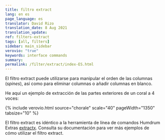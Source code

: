 ```yaml
---
title: filtro extract
lang: en es
page_language: es
translator: David Rizo
translation_date: 8 Aug 2021
translation_update:
ref: filters-extract
tags: [all, filters]
sidebar: main_sidebar
verovio: "true"
keywords: interface commands 
summary: 
permalink: /filter/extract/index-ES.html
---
```

El filtro extract puede utilizarse para manipular el orden de las columnas (*spines*), así como para eliminar columnas o añadir columnas en blanco.

He aquí un ejemplo de extracción de las partes exteriores de un coral a 4 voces:


{% include verovio.html
	source="chorale"
	scale="40"
	pageWidth="1350"
	tabsize="10"
%}

<script type="application/json" id="chorale">
!!!filter: extract -s 1,4
**kern	**kern	**kern	**kern
*Ibass	*Itenor	*Ialto	*Isoprn
*clefF4	*clefGv2	*clefG2	*clefG2
*k[b-]	*k[b-]	*k[b-]	*k[b-]
*M3/4	*M3/4	*M3/4	*M3/4
4F	4A	4c	4f
=1	=1	=1	=1
4D	2A	2d	2f
4C	.	.	.
4BB-	4B-	4d	4f
=2	=2	=2	=2
4AA	2c	2e	2a
8BB-L	.	.	.
8AA	.	.	.
8GG	4B-	4e	4b-
8AAJ	.	.	.
=3	=3	=3	=3
8FFL	2A	2.f	2cc
8F	.	.	.
8E-	.	.	.
8D	.	.	.
8C	4B-	.	4dd
8BB-J	.	.	.
=4	=4	=4	=4
2.F;	2.A;	2.f;	2.cc;
=5	=5	=5	=5
4D	2A	4f	2f
4C	.	4e	.
4BB-	4B-	4d	4f
=6	=6	=6	=6
4F	4A	2c	2a
4E	4G	.	.
4D	4F	4d	4b-
=7	=7	=7	=7
4E	4G	4c	2cc
4C	4c	4e	.
4GG	4B	4g	4dd
=8	=8	=8	=8
2.C;	2.G;	2.e;	2.cc;
=9	=9	=9	=9
2F	2A	2f	2cc
[4B-	4B-	4f	4dd
=10	=10	=10	=10
4B-]	4c	4e	2cc
4A	4d	4f	.
[4G	4e	4g	4b-
=11	=11	=11	=11
4G]	4A	4c#	4.a
4F	4B	4d	.
.	.	.	8b-
4E	4c#	4e	8aL
.	.	.	8gJ
=12	=12	=12	=12
2D;	2d;	2A;	2f;
4AA	4cnX	4f	4f
=13	=13	=13	=13
4BB-	4d	4f	2g
4GG	4B-	8eL	.
.	.	8dJ	.
4C	4c	4e	4g
=14	=14	=14	=14
8FFL	2c	2f	2a
8GG	.	.	.
8AA	.	.	.
8BB-	.	.	.
8C	4c	4e	4g
8BB-J	.	.	.
=15	=15	=15	=15
4AA	4c	4.f	2f
4FF	4A	.	.
.	.	8gL	.
4CC	4c	8f	4g
.	.	8eJ	.
=16	=16	=16	=16
2.FF;	2.c;	2.f;	2.a;
=17	=17	=17	=17
4F	2A	2f	2cc
4E	.	.	.
4D	4B-	4f	4dd
=18	=18	=18	=18
4E	2G	4g	2cc
4D	.	4f	.
4C	4e	4g	4b-
=19	=19	=19	=19
8FL	4e	4g	4.a
8GJ	.	.	.
4A	4d	4f	.
.	.	.	8b-L
4AA	4c#	4e	8a
.	.	.	8gJ
=20	=20	=20	=20
2D;	2A;	2d;	2f;
4AA	4cnX	[4f	4f
=21	=21	=21	=21
4BB-	4d	4f]	2g
4GG	4B-	8eL	.
.	.	8dJ	.
4C	4c	4e	4g
=22	=22	=22	=22
8FFL	2c	2f	2a
8GG	.	.	.
8AA	.	.	.
8BB-	.	.	.
8C	4c	[4e	4g
8AAJ	.	.	.
=23	=23	=23	=23
4D	2A	4e]	2f
4C	.	4A	.
4BB-	4B-	4d	4g
=24	=24	=24	=24
2.AA;	2.E;	2.c#;	2.a;
=25	=25	=25	=25
4BB-	8r	2d	2d
.	8FL	.	.
4AA	8G	.	.
.	8A	.	.
4GG	8B-	[4d	4d
.	8AJ	.	.
=26	=26	=26	=26
4C	4G	4d]	2e
4BB-	8AL	8cL	.
.	8B-	8dJ	.
4AA	8c	[4e	4e
.	8B-J	.	.
=27	=27	=27	=27
8DL	4.A	4e]	8fL
8C	.	.	8e
8D	.	2d	8f
8E	8G	.	8g
8F	4F	.	8a
8DJ	.	.	8b-J
=28	=28	=28	=28
2.E;	2.G;	2.c;	2.cc;
=29	=29	=29	=29
4FF	4A	4c	2a
4GG	4B-	8fL	.
.	.	8eJ	.
4AA	4c	4f	4a
=30	=30	=30	=30
4BB-	4d	2f	2g
4GG	4B-	.	.
4C	[4c	4e	4g
=31	=31	=31	=31
4AA	4c]	8fL	[2.f
.	.	8e-	.
2BB-	8B-L	8d	.
.	8A	8c	.
.	8B-	8d	.
.	8GJ	8B-J	.
=32	=32	=32	=32
2.FF;	2.A;	2.c;	2.f;]
==	==	==	==
*-	*-	*-	*-
</script>

El filtro extract es idéntico a la herramienta de línea de comandos Humdrum Extras [extractx](http://extras.humdrum.org/man/extractx).  Consulta su documentación para ver más ejemplos de cómo utilizar el filtro extract.




